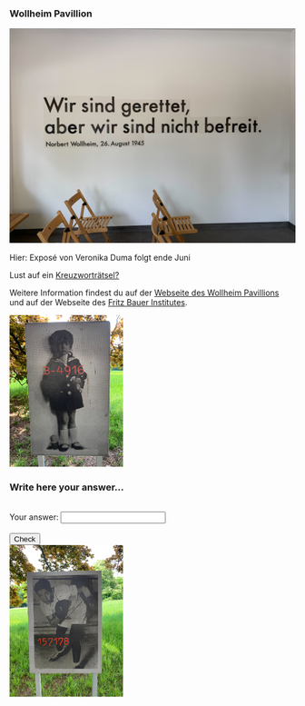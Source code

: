 ### Wollheim Pavillion

<img src="Wollheim_Bild1.jpg" width="600">

Hier: Exposé von Veronika Duma folgt ende Juni

Lust auf ein [Kreuzworträtsel?](https://www.xwords-generator.de/de/solve/dshbk)

Weitere Information findest du auf der [Webseite des Wollheim Pavillions ](http://www.wollheim-memorial.de/de/home)und auf der Webseite des [Fritz Bauer Institutes](https://www.fritz-bauer-institut.de).

<img src="Wollheim_Bild2.jpg" width="200">

<h3>Write here your answer...</h3>
<br>
<form name="f1">
  Your answer: <input type="password" name="studentAnswer" size="20">
  <br>
  <br>
  <input type="button" value="Check" onClick="checkAnswers()">

</form>

<img src="Wollheim_Bild3.jpg" width="200">


<script>
function checkAnswers() {
// document.$formName.$inputName
  Student_answer = document.f1.studentAnswer.value
  Teacher_answer = "abc"

  if (Student_answer.length == 0 || Teacher_answer.length == 0) {
    alert("You must enter an answer to continue...");
    return false;
  }

  if (Student_answer == Teacher_answer) {
    alert("CONGRATULATIONS! Your answer is correct! You have advanced to the next level");
    //<button onclick="window.location.href = 'https://www.google.com';">Next Riddle</button>
    //NOTE: here is where the button should be activated and click on it to advance to an hyperlink 
  } else {
    alert("Worng answer, please, keep trying...<br />");
    //NOTE: here the button must be disabled
  }

}
</script>

